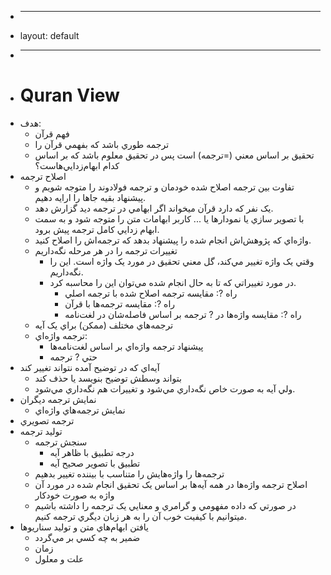 * ---
* layout: default
* ---
* # Quran View
* هدف: 
	* فهم قرآن
	* ترجمه طوري باشد که بفهمي قرآن را
	* تحقيق بر اساس معني (=ترجمه) است پس در تحقيق معلوم باشد که بر اساس کدام ابهام‌زدايي‌هاست؟
* اصلاح ترجمه
	* تفاوت بين ترجمه اصلاح شده خودمان و ترجمه فولادوند را متوجه شويم و پيشنهاد بقيه جاها را ارايه دهيم.
	* يک نفر که دارد قرآن ميخواند اگر ابهامي در ترجمه ديد گزارش دهد.
	* با تصوير سازي يا نمودارها يا ... کاربر ابهامات متن را متوجه شود و به سمت ابهام زدايي کامل ترجمه پيش برود.
	* واژه‌اي که پژوهش‌اش انجام شده را پيشنهاد بدهد که ترجمه‌اش را اصلاح کنيد.
	* تغييرات ترجمه را در هر مرحله نگه‌داريم
		* وقتي يک واژه تغيير مي‌کند، گل معني تحقيق در مورد يک واژه است. اين را نگه‌داريم.
		* در مورد تغييراتي که تا به حال انجام شده مي‌توان اين را محاسبه کرد.
			* راه ?: مقايسه ترجمه اصلاح شده با ترجمه اصلي
			* راه ?: مقايسه ترجمه‌ها با قرآن
			* راه ?: مقايسه واژه‌ها در ? ترجمه بر اساس فاصله‌شان در لغت‌نامه
	* ترجمه‌هاي مختلف (ممکن) براي يک آيه
	* ترجمه واژه‌اي:
		* پيشنهاد ترجمه واژه‌اي بر اساس لغت‌نامه‌ها
		* حتي ? ترجمه
* آيه‌اي که در توضيح آمده نتواند تغيير کند
	* بتواند وسطش توضيح بنويسد يا حذف کند
	* ولي آيه به صورت خاص نگه‌داري مي‌شود و تغييرات هم نگه‌داري مي‌شود.
* نمايش ترجمه ديگران
	* نمايش ترجمه‌هاي واژه‌اي
* ترجمه تصويري
* توليد ترجمه
	* سنجش ترجمه
		* درجه تطبيق با ظاهر آيه
		* تطبيق با تصوير صحيح آيه
	* ترجمه‌ها را واژه‌هايش را متناسب با بيننده تغيير بدهيم
	* اصلاح ترجمه واژه‌ها در همه آيه‌ها بر اساس يک تحقيق انجام شده در مورد آن واژه به صورت خودکار
	* در صورتي که داده مفهومي و گرامري و معنايي يک ترجمه را داشته باشيم ميتوانيم با کيفيت خوب آن را به هر زبان ديگري ترجمه کنيم.
* يافتن ابهام‌هاي متن و توليد سناريوها
	* ضمير به چه کسي بر مي‌گردد
	* زمان
	* علت و معلول
